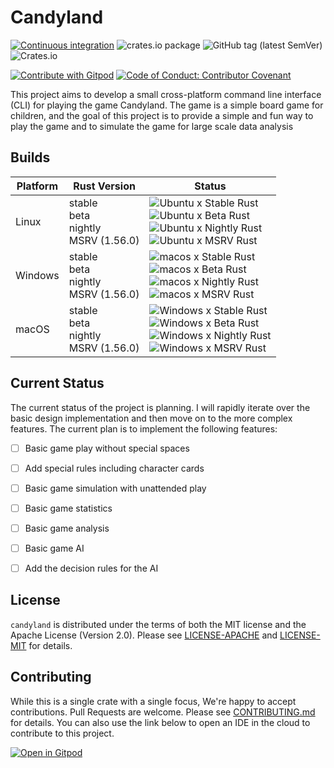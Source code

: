 
# Candyland

[![Continuous integration](https://github.com/AliSajid/candyland/actions/workflows/ci.yaml/badge.svg?branch=main&event=push)](https://github.com/AliSajid/candyland/actions/workflows/ci.yaml)
![crates.io package](https://img.shields.io/crates/v/candyland.svg)
![GitHub tag (latest SemVer)](https://img.shields.io/github/v/release/AliSajid/candyland)
![Crates.io](https://img.shields.io/crates/l/candyland)

[![Contribute with Gitpod](https://img.shields.io/badge/Contribute%20with-Gitpod-908a85?logo=gitpod)](https://gitpod.io/#AliSajid/candyland)
[![Code of Conduct: Contributor Covenant](https://img.shields.io/badge/code_of_conduct-contributor_covenant-14cc21)](https://github.com/EthicalSource/contributor_covenant)



This project aims to develop a small cross-platform command line interface (CLI) for playing the game Candyland. The game is a simple board game for children, and the goal of this project is to provide a simple and fun way to play the game and to simulate the game for large scale data analysis

## Builds

| Platform | Rust Version |Status |
| -------- | ------ | ------ |
| Linux    | stable <br/> beta <br/> nightly <br/> MSRV (1.56.0) | ![Ubuntu x Stable Rust](https://img.shields.io/endpoint?url=https://gist.githubusercontent.com/AliSajid/8efd954bf5e8bf390d2795885dcdfd05/raw/ubuntu-stable.json) <br/> ![Ubuntu x Beta Rust](https://img.shields.io/endpoint?url=https://gist.githubusercontent.com/AliSajid/8efd954bf5e8bf390d2795885dcdfd05/raw/ubuntu-beta.json) <br/> ![Ubuntu x Nightly Rust](https://img.shields.io/endpoint?url=https://gist.githubusercontent.com/AliSajid/8efd954bf5e8bf390d2795885dcdfd05/raw/ubuntu-nightly.json) <br/> ![Ubuntu x MSRV Rust](https://img.shields.io/endpoint?url=https://gist.githubusercontent.com/AliSajid/8efd954bf5e8bf390d2795885dcdfd05/raw/ubuntu-msrv.json) |
| Windows  | stable <br/> beta <br/> nightly <br/> MSRV (1.56.0) | ![macos x Stable Rust](https://img.shields.io/endpoint?url=https://gist.githubusercontent.com/AliSajid/8efd954bf5e8bf390d2795885dcdfd05/raw/windows-stable.json) <br/> ![macos x Beta Rust](https://img.shields.io/endpoint?url=https://gist.githubusercontent.com/AliSajid/8efd954bf5e8bf390d2795885dcdfd05/raw/windows-beta.json) <br/> ![macos x Nightly Rust](https://img.shields.io/endpoint?url=https://gist.githubusercontent.com/AliSajid/8efd954bf5e8bf390d2795885dcdfd05/raw/windows-nightly.json) <br/> ![macos x MSRV Rust](https://img.shields.io/endpoint?url=https://gist.githubusercontent.com/AliSajid/8efd954bf5e8bf390d2795885dcdfd05/raw/windows-msrv.json) |
| macOS    | stable <br/> beta <br/> nightly <br/> MSRV (1.56.0) | ![Windows x Stable Rust](https://img.shields.io/endpoint?url=https://gist.githubusercontent.com/AliSajid/8efd954bf5e8bf390d2795885dcdfd05/raw/macos-stable.json) <br/> ![Windows x Beta Rust](https://img.shields.io/endpoint?url=https://gist.githubusercontent.com/AliSajid/8efd954bf5e8bf390d2795885dcdfd05/raw/macos-beta.json) <br/> ![Windows x Nightly Rust](https://img.shields.io/endpoint?url=https://gist.githubusercontent.com/AliSajid/8efd954bf5e8bf390d2795885dcdfd05/raw/macos-nightly.json) <br/> ![Windows x MSRV Rust](https://img.shields.io/endpoint?url=https://gist.githubusercontent.com/AliSajid/8efd954bf5e8bf390d2795885dcdfd05/raw/macos-msrv.json) |

## Current Status

The current status of the project is planning. I will rapidly iterate over the basic design implementation and then move on to the more complex features. The current plan is to implement the following features:

* [ ] Basic game play without special spaces
* [ ] Add special rules including character cards
* [ ] Basic game simulation with unattended play
* [ ] Basic game statistics
* [ ] Basic game analysis
* [ ] Basic game AI
* [ ] Add the decision rules for the AI



## License

`candyland` is distributed under the terms of both the MIT license and the Apache License (Version 2.0).
Please see [LICENSE-APACHE](LICENSE-APACHE) and [LICENSE-MIT](LICENSE-MIT) for details.

## Contributing

While this is a single crate with a single focus, We're happy to accept contributions. Pull Requests are welcome. Please see [CONTRIBUTING.md](CONTRIBUTING.md) for details.
You can also use the link below to open an IDE in the cloud to contribute to this project.

[![Open in Gitpod](https://gitpod.io/button/open-in-gitpod.svg)](https://gitpod.io/#AliSajid/candyland)
